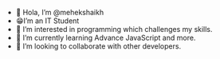 - 👋 Hola, I’m @mehekshaikh
- 😁I’m an IT Student
- 👀 I’m interested in programming which challenges my skills.
- 🌱 I’m currently learning Advance JavaScript and more.
- 🙂 I’m looking to collaborate with other developers.
<!---
mehekshaikh/mehekshaikh is a ✨ special ✨ repository because its `README.md` (this file) appears on your GitHub profile.
You can click the Preview link to take a look at your changes.
--->
